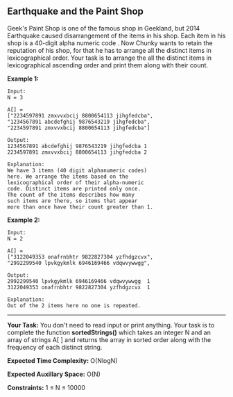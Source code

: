 ## Earthquake and the Paint Shop

Geek's Paint Shop is one of the famous shop in Geekland, but 2014 Earthquake caused disarrangement of the items in his shop. Each item in his shop is a 40-digit alpha numeric code .
Now Chunky wants to retain the reputation of his shop, for that he has to arrange all the distinct items in lexicographical order.
Your task is to arrange the all the distinct items in lexicographical ascending order and print them along with their count.

**Example 1:**

```
Input:
N = 3

A[] =
["2234597891 zmxvvxbcij 8800654113 jihgfedcba",
"1234567891 abcdefghij 9876543219 jihgfedcba",
"2234597891 zmxvvxbcij 8800654113 jihgfedcba"]

Output:
1234567891 abcdefghij 9876543219 jihgfedcba 1
2234597891 zmxvvxbcij 8800654113 jihgfedcba 2

Explanation:
We have 3 items (40 digit alphanumeric codes) 
here. We arrange the items based on the 
lexicographical order of their alpha-numeric 
code. Distinct items are printed only once. 
The count of the items describes how many 
such items are there, so items that appear 
more than once have their count greater than 1.

```
**Example 2:**

```
Input:
N = 2

A[] =
["3122049353 onafrnbhtr 9822827304 yzfhdgzcvx", 
"2992299540 lpvkgykmlk 6946169466 vdqwvywwgg", 

Output:
2992299540 lpvkgykmlk 6946169466 vdqwvywwgg  1
3122049353 onafrnbhtr 9822827304 yzfhdgzcvx  1

Explanation:
Out of the 2 items here no one is repeated.

```

***

**Your Task:**
You don't need to read input or print anything. Your task is to complete the function **sortedStrings()** which takes an integer N and an array of strings A[ ] and returns the array in sorted order along with the frequency of each distinct string.

**Expected Time Complexity:** O(NlogN)

**Expected Auxillary Space:** O(N)

**Constraints:**
1 ≤ N ≤ 10000
